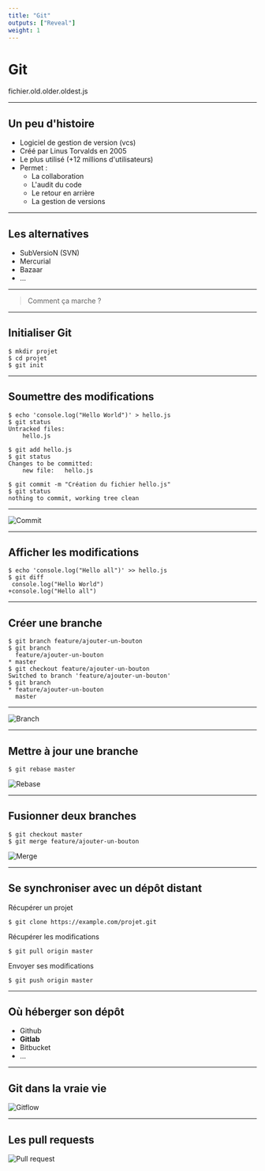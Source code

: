 ```yaml
---
title: "Git"
outputs: ["Reveal"]
weight: 1
---
```


# Git
fichier.old.older.oldest.js

---

## Un peu d'histoire

 * Logiciel de gestion de version (vcs)
 * Créé par Linus Torvalds en 2005
 * Le plus utilisé (+12 millions d'utilisateurs)
 * Permet :
    * La collaboration
    * L'audit du code
    * Le retour en arrière
    * La gestion de versions

---

## Les alternatives

 * SubVersioN (SVN)
 * Mercurial
 * Bazaar
 * ...

---

> Comment ça marche ?

---

## Initialiser Git

```shell
$ mkdir projet
$ cd projet
$ git init
```

---

## Soumettre des modifications

```shell
$ echo 'console.log("Hello World")' > hello.js
$ git status
Untracked files:
    hello.js

$ git add hello.js
$ git status
Changes to be committed:
    new file:   hello.js

$ git commit -m "Création du fichier hello.js"
$ git status
nothing to commit, working tree clean
```

---

![Commit](./commit.png)

---

## Afficher les modifications

```shell
$ echo 'console.log("Hello all")' >> hello.js
$ git diff
 console.log("Hello World")
+console.log("Hello all")
```

---

## Créer une branche

```shell
$ git branch feature/ajouter-un-bouton
$ git branch
  feature/ajouter-un-bouton
* master
$ git checkout feature/ajouter-un-bouton
Switched to branch 'feature/ajouter-un-bouton'
$ git branch
* feature/ajouter-un-bouton
  master
```

---

![Branch](./branch.png)


---

## Mettre à jour une branche

```shell
$ git rebase master
```
![Rebase](./rebase.png)

---

## Fusionner deux branches

```shell
$ git checkout master
$ git merge feature/ajouter-un-bouton
```
![Merge](./merge.png)

---

## Se synchroniser avec un dépôt distant

Récupérer un projet
```shell
$ git clone https://example.com/projet.git
```

Récupérer les modifications
```shell
$ git pull origin master
```

Envoyer ses modifications
```shell
$ git push origin master
```

---

## Où héberger son dépôt

 * Github
 * **Gitlab**
 * Bitbucket
 * ...

---

## Git dans la vraie vie

![Gitflow](./gitflow.png)

---

## Les pull requests

![Pull request](./merge-request.png)
